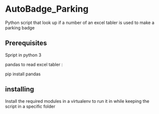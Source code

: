 # AutoBadge_Parking
Python script that look up if a number of an excel tabler is used to make a parking badge

## Prerequisites

Spript in python 3

pandas to read excel tabler : 

pip install pandas

## installing 

Install the required modules in a virtualenv to run it in while keeping the script in a specific folder

